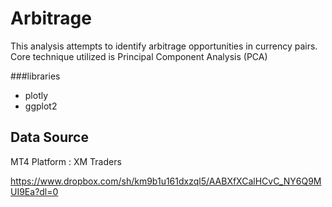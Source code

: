 # Arbitrage

This analysis attempts to identify arbitrage opportunities in currency pairs. Core technique utilized is Principal Component Analysis (PCA)

###libraries
* plotly
* ggplot2

## Data Source
MT4 Platform : XM Traders

https://www.dropbox.com/sh/km9b1u161dxzql5/AABXfXCalHCvC_NY6Q9MUI9Ea?dl=0
